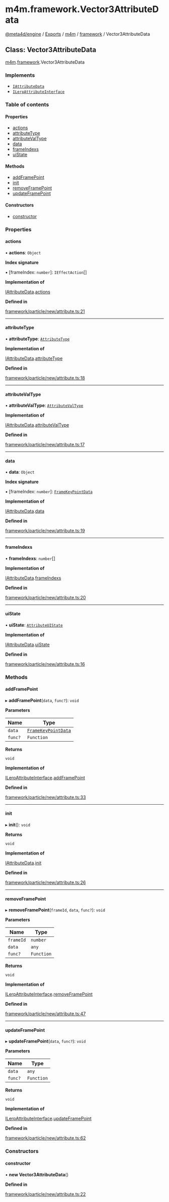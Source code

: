# m4m.framework.Vector3AttributeData

[@meta4d/engine](../) / [Exports](../modules/) / [m4m](../modules/m4m.md) / [framework](../modules/m4m.framework.md) / Vector3AttributeData

## Class: Vector3AttributeData

[m4m](../modules/m4m.md).[framework](../modules/m4m.framework.md).Vector3AttributeData

### Implements

* [`IAttributeData`](../interfaces/m4m.framework.IAttributeData.md)
* [`ILerpAttributeInterface`](../interfaces/m4m.framework.ILerpAttributeInterface.md)

### Table of contents

#### Properties

* [actions](m4m.framework.Vector3AttributeData.md#actions)
* [attributeType](m4m.framework.Vector3AttributeData.md#attributetype)
* [attributeValType](m4m.framework.Vector3AttributeData.md#attributevaltype)
* [data](m4m.framework.Vector3AttributeData.md#data)
* [frameIndexs](m4m.framework.Vector3AttributeData.md#frameindexs)
* [uiState](m4m.framework.Vector3AttributeData.md#uistate)

#### Methods

* [addFramePoint](m4m.framework.Vector3AttributeData.md#addframepoint)
* [init](m4m.framework.Vector3AttributeData.md#init)
* [removeFramePoint](m4m.framework.Vector3AttributeData.md#removeframepoint)
* [updateFramePoint](m4m.framework.Vector3AttributeData.md#updateframepoint)

#### Constructors

* [constructor](m4m.framework.Vector3AttributeData.md#constructor)

### Properties

#### actions

• **actions**: `Object`

**Index signature**

▪ \[frameIndex: `number`]: `IEffectAction`\[]

**Implementation of**

[IAttributeData](../interfaces/m4m.framework.IAttributeData.md).[actions](../interfaces/m4m.framework.IAttributeData.md#actions)

**Defined in**

[framework/particle/new/attribute.ts:21](https://github.com/meta4d-me/meta4d-engine/blob/cf6bfe6/src/framework/particle/new/attribute.ts#L21)

***

#### attributeType

• **attributeType**: [`AttributeType`](../enums/m4m.framework.AttributeType.md)

**Implementation of**

[IAttributeData](../interfaces/m4m.framework.IAttributeData.md).[attributeType](../interfaces/m4m.framework.IAttributeData.md#attributetype)

**Defined in**

[framework/particle/new/attribute.ts:18](https://github.com/meta4d-me/meta4d-engine/blob/cf6bfe6/src/framework/particle/new/attribute.ts#L18)

***

#### attributeValType

• **attributeValType**: [`AttributeValType`](../enums/m4m.framework.AttributeValType.md)

**Implementation of**

[IAttributeData](../interfaces/m4m.framework.IAttributeData.md).[attributeValType](../interfaces/m4m.framework.IAttributeData.md#attributevaltype)

**Defined in**

[framework/particle/new/attribute.ts:17](https://github.com/meta4d-me/meta4d-engine/blob/cf6bfe6/src/framework/particle/new/attribute.ts#L17)

***

#### data

• **data**: `Object`

**Index signature**

▪ \[frameIndex: `number`]: [`FrameKeyPointData`](m4m.framework.FrameKeyPointData.md)

**Implementation of**

[IAttributeData](../interfaces/m4m.framework.IAttributeData.md).[data](../interfaces/m4m.framework.IAttributeData.md#data)

**Defined in**

[framework/particle/new/attribute.ts:19](https://github.com/meta4d-me/meta4d-engine/blob/cf6bfe6/src/framework/particle/new/attribute.ts#L19)

***

#### frameIndexs

• **frameIndexs**: `number`\[]

**Implementation of**

[IAttributeData](../interfaces/m4m.framework.IAttributeData.md).[frameIndexs](../interfaces/m4m.framework.IAttributeData.md#frameindexs)

**Defined in**

[framework/particle/new/attribute.ts:20](https://github.com/meta4d-me/meta4d-engine/blob/cf6bfe6/src/framework/particle/new/attribute.ts#L20)

***

#### uiState

• **uiState**: [`AttributeUIState`](../enums/m4m.framework.AttributeUIState.md)

**Implementation of**

[IAttributeData](../interfaces/m4m.framework.IAttributeData.md).[uiState](../interfaces/m4m.framework.IAttributeData.md#uistate)

**Defined in**

[framework/particle/new/attribute.ts:16](https://github.com/meta4d-me/meta4d-engine/blob/cf6bfe6/src/framework/particle/new/attribute.ts#L16)

### Methods

#### addFramePoint

▸ **addFramePoint**(`data`, `func?`): `void`

**Parameters**

| Name    | Type                                                      |
| ------- | --------------------------------------------------------- |
| `data`  | [`FrameKeyPointData`](m4m.framework.FrameKeyPointData.md) |
| `func?` | `Function`                                                |

**Returns**

`void`

**Implementation of**

[ILerpAttributeInterface](../interfaces/m4m.framework.ILerpAttributeInterface.md).[addFramePoint](../interfaces/m4m.framework.ILerpAttributeInterface.md#addframepoint)

**Defined in**

[framework/particle/new/attribute.ts:33](https://github.com/meta4d-me/meta4d-engine/blob/cf6bfe6/src/framework/particle/new/attribute.ts#L33)

***

#### init

▸ **init**(): `void`

**Returns**

`void`

**Implementation of**

[IAttributeData](../interfaces/m4m.framework.IAttributeData.md).[init](../interfaces/m4m.framework.IAttributeData.md#init)

**Defined in**

[framework/particle/new/attribute.ts:26](https://github.com/meta4d-me/meta4d-engine/blob/cf6bfe6/src/framework/particle/new/attribute.ts#L26)

***

#### removeFramePoint

▸ **removeFramePoint**(`frameId`, `data`, `func?`): `void`

**Parameters**

| Name      | Type       |
| --------- | ---------- |
| `frameId` | `number`   |
| `data`    | `any`      |
| `func?`   | `Function` |

**Returns**

`void`

**Implementation of**

[ILerpAttributeInterface](../interfaces/m4m.framework.ILerpAttributeInterface.md).[removeFramePoint](../interfaces/m4m.framework.ILerpAttributeInterface.md#removeframepoint)

**Defined in**

[framework/particle/new/attribute.ts:47](https://github.com/meta4d-me/meta4d-engine/blob/cf6bfe6/src/framework/particle/new/attribute.ts#L47)

***

#### updateFramePoint

▸ **updateFramePoint**(`data`, `func?`): `void`

**Parameters**

| Name    | Type       |
| ------- | ---------- |
| `data`  | `any`      |
| `func?` | `Function` |

**Returns**

`void`

**Implementation of**

[ILerpAttributeInterface](../interfaces/m4m.framework.ILerpAttributeInterface.md).[updateFramePoint](../interfaces/m4m.framework.ILerpAttributeInterface.md#updateframepoint)

**Defined in**

[framework/particle/new/attribute.ts:62](https://github.com/meta4d-me/meta4d-engine/blob/cf6bfe6/src/framework/particle/new/attribute.ts#L62)

### Constructors

#### constructor

• **new Vector3AttributeData**()

**Defined in**

[framework/particle/new/attribute.ts:22](https://github.com/meta4d-me/meta4d-engine/blob/cf6bfe6/src/framework/particle/new/attribute.ts#L22)
